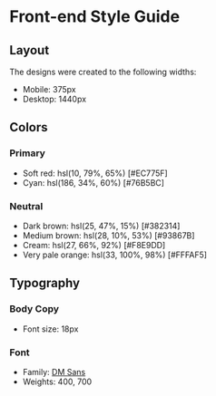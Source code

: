 # Front-end Style Guide

## Layout

The designs were created to the following widths:

- Mobile: 375px
- Desktop: 1440px

## Colors

### Primary

- Soft red: hsl(10, 79%, 65%) [#EC775F]
- Cyan: hsl(186, 34%, 60%) [#76B5BC]

### Neutral

- Dark brown: hsl(25, 47%, 15%) [#382314]
- Medium brown: hsl(28, 10%, 53%) [#93867B]
- Cream: hsl(27, 66%, 92%)	[#F8E9DD]
- Very pale orange: hsl(33, 100%, 98%)	[#FFFAF5]

## Typography

### Body Copy

- Font size: 18px

### Font

- Family: [DM Sans](https://fonts.google.com/specimen/DM+Sans)
- Weights: 400, 700
